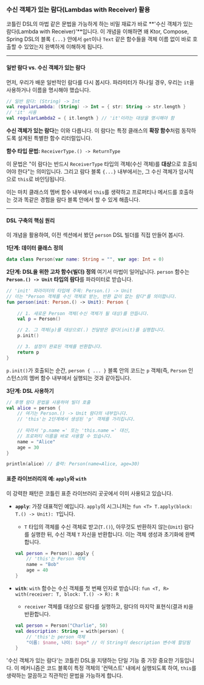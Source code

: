 ### 수신 객체가 있는 람다(Lambdas with Receiver) 활용

코틀린 DSL의 마법 같은 문법을 가능하게 하는 비밀 재료가 바로 \*\*'수신 객체가 있는 람다(Lambda with Receiver)'\*\*입니다. 이 개념을 이해하면 왜 Ktor, Compose, Spring DSL의 블록 `{...}` 안에서 `get`이나 `Text` 같은 함수들을 객체 이름 없이 바로 호출할 수 있었는지 완벽하게 이해하게 됩니다.

-----

#### 일반 람다 vs. 수신 객체가 있는 람다

먼저, 우리가 배운 일반적인 람다를 다시 봅시다. 파라미터가 하나일 경우, 우리는 `it`을 사용하거나 이름을 명시해야 했습니다.

```kotlin
// 일반 람다: (String) -> Int
val regularLambda: (String) -> Int = { str: String -> str.length }
// 'it' 사용
val regularLambda2 = { it.length } // 'it'이라는 대상을 명시해야 함
```

**수신 객체가 있는 람다**는 이와 다릅니다. 이 람다는 특정 클래스의 **확장 함수**처럼 동작하도록 설계된 특별한 함수 리터럴입니다.

**함수 타입 문법:** `ReceiverType.() -> ReturnType`

이 문법은 "이 람다는 반드시 `ReceiverType` 타입의 객체(수신 객체)를 **대상**으로 호출되어야 한다"는 의미입니다. 그리고 람다 블록 `{...}` 내부에서는, 그 수신 객체가 암시적으로 `this`로 바인딩됩니다.

이는 마치 클래스의 멤버 함수 내부에서 `this`를 생략하고 프로퍼티나 메서드를 호출하는 것과 똑같은 경험을 람다 블록 안에서 할 수 있게 해줍니다.

-----

#### DSL 구축의 핵심 원리

이 개념을 활용하여, 이전 섹션에서 봤던 `person` DSL 빌더를 직접 만들어 봅시다.

**1단계: 데이터 클래스 정의**

```kotlin
data class Person(var name: String = "", var age: Int = 0)
```

**2단계: DSL을 위한 고차 함수(빌더) 정의**
여기서 마법이 일어납니다. `person` 함수는 **`Person.() -> Unit` 타입의 람다**를 파라미터로 받습니다.

```kotlin
// 'init' 파라미터의 타입에 주목: Person.() -> Unit
// 이는 "Person 객체를 수신 객체로 받는, 반환 값이 없는 람다"를 의미합니다.
fun person(init: Person.() -> Unit): Person {
    
    // 1. 새로운 Person 객체(수신 객체가 될 대상)를 만듭니다.
    val p = Person()

    // 2. 그 객체(p)를 대상으로(.) 전달받은 람다(init)를 실행합니다.
    p.init()

    // 3. 설정이 완료된 객체를 반환합니다.
    return p
}
```

`p.init()`가 호출되는 순간, `person { ... }` 블록 안의 코드는 `p` 객체(즉, `Person` 인스턴스)의 멤버 함수 내부에서 실행되는 것과 같아집니다.

**3단계: DSL 사용하기**

```kotlin
// 후행 람다 문법을 사용하여 빌더 호출
val alice = person {
    // 여기는 Person.() -> Unit 람다의 내부입니다.
    // 'this'는 2단계에서 생성된 'p' 객체를 가리킵니다.
    
    // 따라서 'p.name =' 또는 'this.name =' 대신, 
    // 프로퍼티 이름을 바로 사용할 수 있습니다.
    name = "Alice"
    age = 30
}

println(alice) // 출력: Person(name=Alice, age=30)
```

#### 표준 라이브러리의 예: `apply`와 `with`

이 강력한 패턴은 코틀린 표준 라이브러리 곳곳에서 이미 사용되고 있습니다.

  * **`apply`**: 가장 대표적인 예입니다. `apply`의 시그니처는 `fun <T> T.apply(block: T.() -> Unit): T`입니다.

      * `T` 타입의 객체를 수신 객체로 받고(`T.()`), 아무것도 반환하지 않는(`Unit`) 람다를 실행한 뒤, 수신 객체 `T` 자신을 반환합니다. 이는 객체 생성과 초기화에 완벽합니다.

    <!-- end list -->

    ```kotlin
    val person = Person().apply {
        // 'this'는 Person 객체
        name = "Bob"
        age = 40
    }
    ```

  * **`with`**: `with` 함수는 수신 객체를 첫 번째 인자로 받습니다: `fun <T, R> with(receiver: T, block: T.() -> R): R`

      * `receiver` 객체를 대상으로 람다를 실행하고, 람다의 마지막 표현식(결과 `R`)을 반환합니다.

    <!-- end list -->

    ```kotlin
    val person = Person("Charlie", 50)
    val description: String = with(person) {
        // 'this'는 person 객체
        "이름: $name, 나이: $age" // 이 String이 description 변수에 할당됨
    }
    ```

'수신 객체가 있는 람다'는 코틀린 DSL을 지탱하는 단일 기능 중 가장 중요한 기둥입니다. 이 메커니즘은 코드 블록이 특정 객체의 '컨텍스트' 내에서 실행되도록 하여, `this`를 생략하는 깔끔하고 직관적인 문법을 가능하게 합니다.